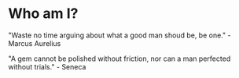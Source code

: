 # Who am I?

"Waste no time arguing about what a good man shoud be, be one." - Marcus Aurelius

"A gem cannot be polished without friction, nor can a man perfected without trials." - Seneca
